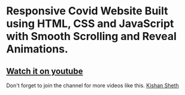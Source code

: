 # Responsive Covid Website Built using HTML, CSS and JavaScript with Smooth Scrolling and Reveal Animations.

## [Watch it on youtube](https://youtu.be/HdvkIjhTUjM)

Don't forget to join the channel for more videos like this.
[Kishan Sheth](https://www.youtube.com/channel/UCDT8sIFy3pW8LT6SAbe8xtQ)

